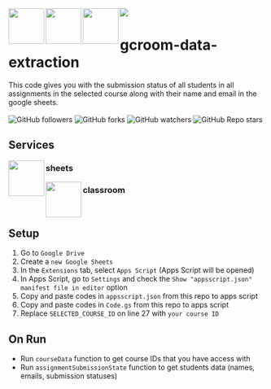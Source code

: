 <a href="https://skillicons.dev">
    <img src="https://skillicons.dev/icons?i=js" />
</a>
<img
src="https://www.gstatic.com/images/branding/product/2x/sheets_96dp.png"
align="left"
width="70px"/>
<img
src="https://www.gstatic.com/images/branding/product/2x/classroom_96dp.png"
align="left"
width="70px"/>
<img
src="https://www.gstatic.com/images/branding/product/2x/gmail_96dp.png"
align="left"
width="70px"/>

# gcroom-data-extraction
This code gives you with the submission status of all students in all assignments in the selected course along with their name and email in the google sheets.
<br/>
<br/>
![GitHub followers](https://img.shields.io/github/followers/errixed)
![GitHub forks](https://img.shields.io/github/forks/errixed/groom-data-extraction)
![GitHub watchers](https://img.shields.io/github/watchers/errixed/groom-data-extraction)
![GitHub Repo stars](https://img.shields.io/github/stars/errixed/groom-data-extraction)
## Services

<img
src="https://www.gstatic.com/images/branding/product/2x/sheets_96dp.png"
align="left"
width="70px"/>
### sheets

<img
src="https://www.gstatic.com/images/branding/product/2x/classroom_96dp.png"
align="left"
width="70px"/>
### classroom

<br/>

## Setup
1. Go to `Google Drive`
2. Create a `new Google Sheets`
3. In the `Extensions` tab, select `Apps Script` (Apps Script will be opened)
4. In Apps Script, go to `Settings` and check the `Show "appsscript.json" manifest file in editor` option
5. Copy and paste codes in `appsscript.json` from this repo to apps script
6. Copy and paste codes in `Code.gs` from this repo to apps script
7. Replace `SELECTED_COURSE_ID` on line 27 with `your course ID`

## On Run
 - Run `courseData` function to get course IDs that you have access with
 - Run `assignmentSubmissionState` function to get students data (names, emails, submission statuses)
